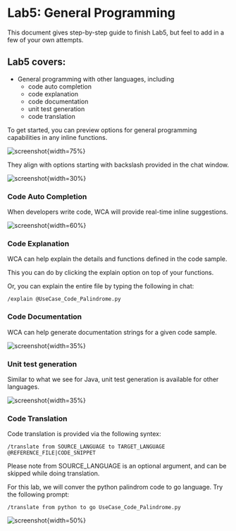 # Lab5: General Programming

This document gives step-by-step guide to finish Lab5, but feel to add in a few of your own attempts.

## Lab5 covers:

- General programming with other languages, including
    - code auto completion
    - code explanation
    - code documentation
    - unit test generation
    - code translation

To get started, you can preview options for general programming capabilities in any inline functions.

![screenshot](./images/VSC_gp_options_inline.png){width=75%}

They align with options starting with backslash provided in the chat window.

![screenshot](./images/VSC_gp_options.png){width=30%}


### Code Auto Completion

When developers write code, WCA will provide real-time inline suggestions.

![screenshot](./images/VSC_gp_auto_completion.png){width=60%}

### Code Explanation

WCA can help explain the details and functions defined in the code sample.

This you can do by clicking the explain option on top of your functions.

Or, you can explain the entire file by typing the following in chat:

```
/explain @UseCase_Code_Palindrome.py
```

### Code Documentation

WCA can help generate documentation strings for a given code sample.

![screenshot](./images/VSC_gp_documentation.png){width=35%}

### Unit test generation

Similar to what we see for Java, unit test generation is available for other languages.

![screenshot](./images/VSC_gp_unit_test.png){width=35%}

### Code Translation

Code translation is provided via the following syntex:

```
/translate from SOURCE_LANGUAGE to TARGET_LANGUAGE @REFERENCE_FILE|CODE_SNIPPET
```

Please note from SOURCE_LANGUAGE is an optional argument, and can be skipped while doing translation.

For this lab, we will conver the python palindrom code to go language. Try the following prompt:

```
/translate from python to go UseCase_Code_Palindrome.py
```

![screenshot](./images/VSC_gp_translation_go.png){width=50%}
